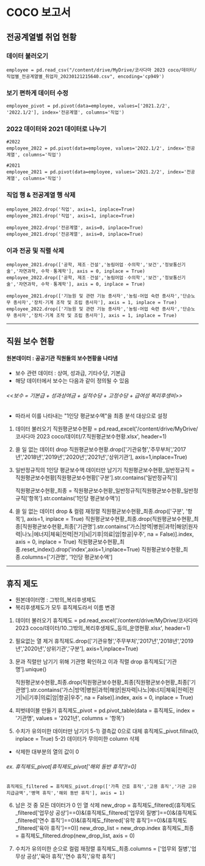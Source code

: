 # COCO 보고서
## 전공계열별 취업 현황
### 데이터 불러오기
    employee = pd.read_csv("/content/drive/MyDrive/코사다마 2023 coco/데이터/직업별_전공계열별_취업자_20230121215640.csv", encoding='cp949')

### 보기 편하게 데이터 수정
    employee_pivot = pd.pivot(data=employee, values=['2021.2/2', '2022.1/2'], index='전공계열', columns='직업')

### 2022 데이터와 2021 데이터로 나누기
    #2022
    employee_2022 = pd.pivot(data=employee, values='2022.1/2', index='전공계열', columns='직업')

    #2021
    employee_2021 = pd.pivot(data=employee, values='2021.2/2', index='전공계열', columns='직업')


### 직업 행 & 전공계열 행 삭제
    employee_2022.drop('직업', axis=1, inplace=True)
    employee_2021.drop('직업', axis=1, inplace=True)

    employee_2022.drop('전공계열', axis=0, inplace=True)
    employee_2021.drop('전공계열', axis=0, inplace=True)

### 이과 전공 및 직렬 삭제
    employee_2021.drop(['공학, 제조ㆍ건설','농림어업ㆍ수의학','보건','정보통신기술','자연과학, 수학ㆍ통계학'], axis = 0, inplace = True)
    employee_2022.drop(['공학, 제조ㆍ건설','농림어업ㆍ수의학','보건','정보통신기술','자연과학, 수학ㆍ통계학'], axis = 0, inplace = True)

    employee_2021.drop(['기능원 및 관련 기능 종사자','농림·어업 숙련 종사자','단순노무 종사자','장치·기계 조작 및 조립 종사자'], axis = 1, inplace = True)
    employee_2022.drop(['기능원 및 관련 기능 종사자','농림·어업 숙련 종사자','단순노무 종사자','장치·기계 조작 및 조립 종사자'], axis = 1, inplace = True)

<hr/>

## 직원 보수 현황
#### 원본데이터 : 공공기관 직원들의 보수현황을 나타냄
* 보수 관련 데이터 : 상여, 성과급, 기타수당, 기본급 
* 해당 데이터에서 보수는 다음과 같이 정의될 수 있음
###### <<보수 = 기본급 + 성과상여금 + 실적수당 + 고정수당 + 급여성 복리후생비>>
* 따라서 이를 나타내는 "1인당 평균보수액"을 최종 분석 대상으로 설정

1) 데이터 불러오기
    직원평균보수현황 = pd.read_excel('/content/drive/MyDrive/코사다마 2023 coco/데이터/7.직원평균보수현황.xlsx', header=1)

2) 쓸 일 없는 데이터 drop
    직원평균보수현황.drop(['기관유형','주무부처','2017년','2018년','2019년','2020년','2021년','상위기관'], axis=1,inplace=True)

3) 일반정규직의 1인당 평균보수액 데이터만 남기기
    직원평균보수현황_일반정규직 = 직원평균보수현황[직원평균보수현황['구분'].str.contains('일반정규직')]
    
    직원평균보수현황_최종 = 직원평균보수현황_일반정규직[직원평균보수현황_일반정규직['항목'].str.contains('1인당 평균보수액')]

4) 쓸 일 없는 데이터 drop & 컬럼 재정렬
    직원평균보수현황_최종.drop(['구분', '항목'], axis=1, inplace = True)
    직원평균보수현황_최종.drop(직원평균보수현황_최종[직원평균보수현황_최종['기관명'].str.contains('가스|방역|병원|과학|해양|원자력|나노|에너지|체육|전력|전기|뇌|기후|의료|암|항공|우주', na = False)].index, axis = 0, inplace = True)
    직원평균보수현황_최종.reset_index().drop('index',axis=1,inplace=True)
    직원평균보수현황_최종.columns=['기관명', '1인당 평균보수액']

<hr/>

## 휴직 제도
* 원본데이터명 : 그밖의_복리후생제도
* 복리후생제도가 모두 휴직제도라서 이름 변경

1) 데이터 불러오기
    휴직제도 = pd.read_excel('/content/drive/MyDrive/코사다마 2023 coco/데이터/10.그밖의_복리후생제도_등의_운영현황.xlsx', header=1)


2) 필요없는 열 제거
    휴직제도.drop(['기관유형','주무부처','2017년','2018년','2019년','2020년','상위기관','구분'], axis=1,inplace=True)

3) 문과 직렬만 남기기 위해 기관명 확인하고 이과 직렬 drop
    휴직제도['기관명'].unique()

    직원평균보수현황_최종.drop(직원평균보수현황_최종[직원평균보수현황_최종['기관명'].str.contains('가스|방역|병원|과학|해양|원자력|나노|에너지|체육|전력|전기|뇌|기후|의료|암|항공|우주', na = False)].index, axis = 0, inplace = True)

4) 피벗테이블 만들기
    휴직제도_pivot = pd.pivot_table(data = 휴직제도, index = '기관명', values = '2021년', columns = '항목')

5) 수치가 유의미한 데이터만 남기기
5-1) 결측값 0으로 대체
    휴직제도_pivot.fillna(0, inplace = True)
5-2) 데이터가 무의미한 column 삭제
* 삭제한 대부분의 열의 값이 0
###### ex. 휴직제도_pivot[휴직제도_pivot['해외 동반 휴직']!=0]
    휴직제도_filtered = 휴직제도_pivot.drop(['가족 간호 휴직','고용 휴직','기관 고유지급금액','병역 휴직','해외 동반 휴직'], axis = 1)

6) 남은 것 중 모든 데이터가 0 인 열 삭제
    new_drop = 휴직제도_filtered[(휴직제도_filtered['업무상 공상']==0)&(휴직제도_filtered['업무외 질병']==0)&(휴직제도_filtered['연수 휴직']==0)&(휴직제도_filtered['유학 휴직']==0)&(휴직제도_filtered['육아 휴직']==0)]
    new_drop_list = new_drop.index
    휴직제도_최종 = 휴직제도_filtered.drop(new_drop_list, axis = 0)

7) 수치가 유의미한 순으로 컬럼 재정렬
    휴직제도_최종.columns = ['업무외 질병','업무상 공상','육아 휴직','연수 휴직','유학 휴직']

